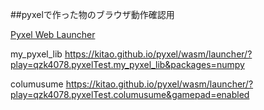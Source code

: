 ##pyxelで作った物のブラウザ動作確認用

[Pyxel Web Launcher](https://kitao.github.io/pyxel/wasm/launcher/)


my_pyxel_lib
https://kitao.github.io/pyxel/wasm/launcher/?play=qzk4078.pyxelTest.my_pyxel_lib&packages=numpy


columusume
https://kitao.github.io/pyxel/wasm/launcher/?play=qzk4078.pyxelTest.columusume&gamepad=enabled

